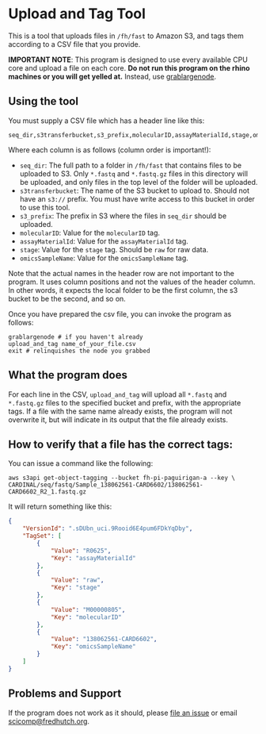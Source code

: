 # Upload and Tag Tool

This is a tool that uploads files in `/fh/fast` to Amazon S3, and tags them
according to a CSV file that you provide.

**IMPORTANT NOTE**: This program is designed to use every available CPU core
and upload a file on each core. **Do not run this program on the rhino
machines or you will get yelled at.** Instead, use
[grablargenode](https://teams.fhcrc.org/sites/citwiki/SciComp/Pages/Grab%20Commands.aspx).

## Using the tool

You must supply a CSV file which has a header line like this:

```
seq_dir,s3transferbucket,s3_prefix,molecularID,assayMaterialId,stage,omicsSampleName
```

Where each column is as follows (column order is important!):

* `seq_dir`: The full path to a folder in `/fh/fast` that contains files to be
  uploaded to S3. Only `*.fastq` and `*.fastq.gz` files in this directory will
  be uploaded, and only files in the top level of the folder will be uploaded.
* `s3transferbucket`: The name of the S3 bucket to upload to. Should
  not have an `s3://` prefix. You must have write access to this bucket in order
  to use this tool.
* `s3_prefix`: The prefix in S3 where the files in `seq_dir` should be uploaded.
* `molecularID`: Value for the `molecularID` tag.
* `assayMaterialId`: Value for the `assayMaterialId` tag.
* `stage`: Value for the `stage` tag. Should be `raw` for raw data.
* `omicsSampleName`: Value for the `omicsSampleName` tag.

Note that the actual names in the header row are not important to the program.
It uses column positions and not the values of the header column. In other words,
it expects the local folder to be the first column, the s3 bucket to be the second,
and so on.


Once you have prepared the csv file, you can invoke the program as follows:

```
grablargenode # if you haven't already
upload_and_tag name_of_your_file.csv
exit # relinquishes the node you grabbed
```

## What the program does

For each line in the CSV, `upload_and_tag` will upload all `*.fastq` and
`*.fastq.gz` files to the specified bucket and prefix, with the appropriate tags.
If a file with the same name already exists, the program will not overwrite
it, but will indicate in its output that the file already exists.

## How to verify that a file has the correct tags:

You can issue a command like the following:

```
aws s3api get-object-tagging --bucket fh-pi-paguirigan-a --key \
CARDINAL/seq/fastq/Sample_138062561-CARD6602/138062561-CARD6602_R2_1.fastq.gz
```

It will return something like this:

```json
{
    "VersionId": ".sDUbn_uci.9Rooid6E4pum6FDkYqDby",
    "TagSet": [
        {
            "Value": "R0625",
            "Key": "assayMaterialId"
        },
        {
            "Value": "raw",
            "Key": "stage"
        },
        {
            "Value": "M00000805",
            "Key": "molecularID"
        },
        {
            "Value": "138062561-CARD6602",
            "Key": "omicsSampleName"
        }
    ]
}  
```

## Problems and Support

If the program does not work as it should, please
[file an issue](https://github.com/FredHutch/s3tagcrawler/issues/new)
or email [scicomp@fredhutch.org](mailto:scicomp@fredhutch.org).
